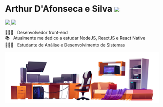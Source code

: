 </br>

# Arthur D'Afonseca e Silva <img src="https://github.com/TheDudeThatCode/TheDudeThatCode/blob/master/Assets/Developer.gif" width="75" height="auto" />

<a href="https://www.linkedin.com/in/arthur-d-afonseca-885757183/">
  <img aling="left" width="24px" src="https://github.com/TheDudeThatCode/TheDudeThatCode/blob/master/Assets/Linkedin.svg" />
</a>

<a href="mailto:arthur.dafonseca89@gmail.com">
  <img aling="left" width="26px" src="https://github.com/TheDudeThatCode/TheDudeThatCode/blob/master/Assets/Gmail.svg" />
</a>

  </br>

👨🏻‍💻  &nbsp; Desenvolvedor front-end </br>
📚 &nbsp; Atualmente me dedico a estudar NodeJS, ReactJS e React Native </br>
👨🏻‍🎓 &nbsp; Estudante de Análise e Desenvolvimento de Sistemas </br>



<img align="right" src="https://github.com/thudf/thudf/blob/master/2644.jpg" width="700" height="auto" />


